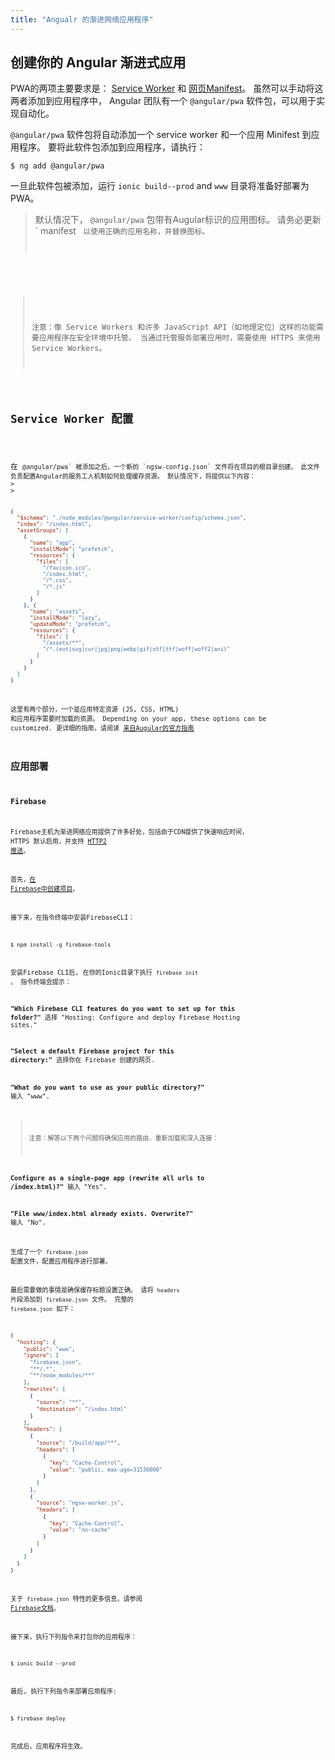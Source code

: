 ```yaml
---
title: "Angualr 的渐进网络应用程序"
---
```



## 创建你的 Angular 渐进式应用


PWA的两项主要要求是： <a href="https://developers.google.com/web/fundamentals/primers/service-workers/" target="_blank">Service Worker</a> 和 <a href="https://developers.google.com/web/fundamentals/web-app-manifest/" target="_blank">网页Manifest</a>。 虽然可以手动将这两者添加到应用程序中， Angular 团队有一个 `@angular/pwa` 软件包，可以用于实现自动化。

`@angular/pwa` 软件包将自动添加一个 service worker 和一个应用 Minifest 到应用程序。 要将此软件包添加到应用程序，请执行：

```shell
$ ng add @angular/pwa
```

一旦此软件包被添加，运行 `ionic build--prod` and `www` 目录将准备好部署为 PWA。

> 默认情况下， `@angular/pwa` 包带有Augular标识的应用图标。 请务必更新 ` manifest <code> 以使用正确的应用名称，并替换图标。</p>
</blockquote>

<blockquote spaces-before="0">
  <p spaces-before="0">注意：像 Service Workers 和许多 JavaScript API（如地理定位）这样的功能需要应用程序在安全环境中托管。 当通过托管服务部署应用时，需要使用 HTTPS 来使用 Service Workers。</p>
</blockquote>

<h2 spaces-before="0">Service Worker 配置</h2>

<p spaces-before="0">在 <code>@angular/pwa` 被添加之后，一个新的 `ngsw-config.json` 文件将在项目的根目录创建。 此文件负责配置Angular的服务工人机制如何处理缓存资源。 默认情况下，将提供以下内容：
> 
>

```json
{
  "$schema": "./node_modules/@angular/service-worker/config/schema.json",
  "index": "/index.html",
  "assetGroups": [
    {
      "name": "app",
      "installMode": "prefetch",
      "resources": {
        "files": [
          "/favicon.ico",
          "/index.html",
          "/*.css",
          "/*.js"
        ]
      }
    }, {
      "name": "assets",
      "installMode": "lazy",
      "updateMode": "prefetch",
      "resources": {
        "files": [
          "/assets/**",
          "/*.(eot|svg|cur|jpg|png|webp|gif|otf|ttf|woff|woff2|ani)"
        ]
      }
    }
  ]
}
```


这里有两个部分，一个是应用特定资源 (JS, CSS, HTML) 和应用程序需要时加载的资源。 Depending on your app, these options can be customized. 更详细的指南，请阅读 [来自Augular的官方指南](https://angular.io/guide/service-worker-config)

## 应用部署

### Firebase

Firebase主机为渐进网络应用提供了许多好处，包括由于CDN提供了快速响应时间， HTTPS 默认启用，并支持 [HTTP2 推送](https://firebase.googleblog.com/2016/09/http2-comes-to-firebase-hosting.html)。

首先，[在 Firebase中创建项目](https://console.firebase.google.com)。

接下来，在指令终端中安装FirebaseCLI：

```shell
$ npm install -g firebase-tools
```


安装Firebase CLI后, 在你的Ionic目录下执行 `firebase init` 。 指令终端会提示：

**"Which Firebase CLI features do you want to set up for this folder?"**  选择 "Hosting: Configure and deploy Firebase Hosting sites."

**"Select a default Firebase project for this directory:"** 选择你在 Firebase 创建的网页.

**"What do you want to use as your public directory?"** 输入 "www".

> 注意：解答以下两个问题将确保应用的路由、重新加载和深入连接：

**Configure as a single-page app (rewrite all urls to /index.html)?"** 输入 "Yes".

**"File www/index.html already exists. Overwrite?"** 输入 "No".

生成了一个 `firebase.json` 配置文件，配置应用程序进行部署。

最后需要做的事情是确保缓存标题设置正确。 请将 `headers` 片段添加到 `firebase.json` 文件。 完整的 `firebase.json` 如下：

```json
{
  "hosting": {
    "public": "www",
    "ignore": [
      "firebase.json",
      "**/.*",
      "**/node_modules/**"
    ],
    "rewrites": [
      {
        "source": "**",
        "destination": "/index.html"
      }
    ],
    "headers": [
      {
        "source": "/build/app/**",
        "headers": [
          {
            "key": "Cache-Control",
            "value": "public, max-age=31536000"
          }
        ]
      },
      {
        "source": "ngsw-worker.js",
        "headers": [
          {
            "key": "Cache-Control",
            "value": "no-cache"
          }
        ]
      }
    ]
  }
}
```


关于 `firebase.json` 特性的更多信息，请参阅 [ Firebase文档](https://firebase.google.com/docs/hosting/full-config#section-firebase-json)。

接下来，执行下列指令来打包你的应用程序：

```shell
$ ionic build --prod
```


最后, 执行下列指令来部署应用程序:

```shell
$ firebase deploy
```


完成后，应用程序将生效。
